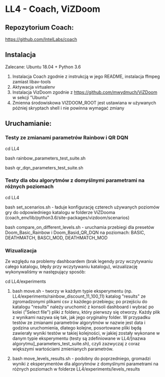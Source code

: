 # LL4 - Coach, ViZDoom

## Repozytorium Coach:
https://github.com/IntelLabs/coach

## Instalacja
Zalecane: Ubuntu 18.04 + Python 3.6 
1. Instalacja Coach zgodnie z instrukcją w jego README, instalacja ffmpeg zamiast libav-tools
2. Aktywacja virtualenv
3. Instalacja VizDoom zgodnie z https://github.com/mwydmuch/ViZDoom w sekcji "Ubuntu"
4. Zmienna środowiskowa VIZDOOM_ROOT jest ustawiana w używanych później skryptach shell i nie powinna wymagać zmiany


## Uruchamianie:

### Testy ze zmianami parametrów Rainbow i QR DQN

cd LL4

bash rainbow_parameters_test_suite.sh

bash qr_dqn_parameters_test_suite.sh

### Testy dla obu algorytmów z domyślnymi parametrami na różnych poziomach

cd LL4 

bash set_scenarios.sh - ładuje konfigurację czterech używanych poziomów gry do odpowiedniego katalogu w folderze ViZDooma (coach_env/lib/python3.6/site-packages/vizdoom/scenarios)

bash compare_on_different_levels.sh - uruchamia przebiegi dla presetów Doom_Basic_Rainbow i Doom_Basid_QR_DQN na poziomach: BASIC, DEATHMATCH, BASCI_MOD, DEATHMATCH_MOD

### Wizualizacja

Ze względu na problemy dashboardem (brak legendy przy wczytywaniu całego katalogu, błędy przy wczytywaniu katalogu), wizualizację wykonywaliśmy w następujący sposób:

cd LL4/experiments

1. bash move.sh - tworzy w każdym typie eksperymentu (np. LL4/experiments/rainbow_discount_11_100_11) katalog "results" ze zgromadzonymi plikami csv z każdego przebiegu; po przejściu do katalogu "results" należy uruchomić z konsoli dashboard i wybrać po kolei ("Select file") pliki z folderu, który pierwszy się otworzy. Każdy plik z wynikami nazywa się tak, jak jego oryginalny folder. W przypadku testów ze zmianami parametrów algorytmów w nazwie jest data i godzina uruchomienia, dlatego kolejne, posortowane pliki będą zawierały wyniki testów w takiej kolejności, w jakiej zostały wykonane w danym typie eksperymentu (testy są zdefiniowane w LL4/[nazwa algorytmu]_parameters_test_suite.sh), czyli zazwyczaj z coraz większymi wartościami zmienianych parametrów.

2. bash move_levels_results.sh - podobny do poprzedniego, gromadzi wyniki z eksperymentów dla algorytmów z domyślnymi parametrami na różnych poziomach w folderze LL4/experiments/levels_results